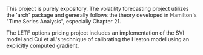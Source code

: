 This project is purely expository. The volatility forecasting project utilizes the 'arch' package and generally follows the theory developed in Hamilton's "Time Series Analysis", especially Chapter 21. 

The LETF options pricing project includes an implementation of the SVI model and Cui et al.'s technique of calibrating the Heston model using an explicitly computed gradient. 
